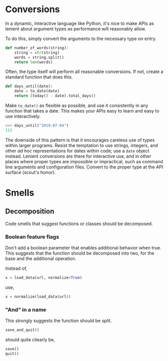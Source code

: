 # Conversions

In a dynamic, interactive language like Python, it's nice to make APIs as
lenient about argument types as performance will reasonably allow.

To do this, simply convert the arguments to the necessary type on entry.
```py
def number_of_words(string):
    string = str(string)
    words = string.split()
    return len(words)

```


Often, the type itself will perform all reasonable conversions.  If not, create
a standard function that does this.
```py
def days_until(date):
    date = to_date(date)
    return (today() - date).total_days()

```

Make `to_date()` as flexible as possible, and use it consistently in any
function that takes a date.  This makes your APIs easy to learn and easy to use
interactively.
```py
>>> days_until("2019-07-04")
113
```

The downside of this pattern is that it encourages careless use of types within
larger programs.  Resist the temptation to use strings, integers, and other _ad
hoc_ representations for dates within code; use a `date` object instead.
Lenient conversions are there for interactive use, and in other places where
proper types are impossible or impractical, such as command line arguments and
configuration files.  Convert to the proper type at the API surface (scout's
honor).



# Smells

## Decomposition

Code smells that suggest functions or classes should be decomposed.

### Boolean feature flags

Don't add a boolean parameter that enables additional behavior when true.  This
suggests that the function should be decomposed into two, for the base and the
additional operation.

Instead of,
```py
x = load_data(url, normalize=True)
```

use,
```py
x = normalize(load_data(url))
```

### "And" in a name

This strongly suggests the function should be split.
```py
save_and_quit()
```

should quite cliearly be,
```py
save()
quit()
```

